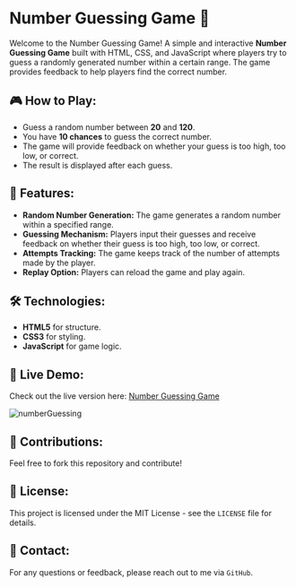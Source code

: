 # Number Guessing Game 🎯

Welcome to the Number Guessing Game! A simple and interactive **Number Guessing Game** built with HTML, CSS, and JavaScript where players try to guess a randomly generated number within a certain range. The game provides feedback to help players find the correct number.

## 🎮 How to Play:
- Guess a random number between **20** and **120**.
- You have **10 chances** to guess the correct number.
- The game will provide feedback on whether your guess is too high, too low, or correct.
- The result is displayed after each guess.

## 🚀 Features:
- **Random Number Generation:** The game generates a random number within a specified range.
- **Guessing Mechanism:** Players input their guesses and receive feedback on whether their guess is too high, too low, or correct.
- **Attempts Tracking:** The game keeps track of the number of attempts made by the player.
- **Replay Option:** Players can reload the game and play again.

## 🛠 Technologies:
- **HTML5** for structure.
- **CSS3** for styling.
- **JavaScript** for game logic.

## 📲 Live Demo:
Check out the live version here: [Number Guessing Game](https://bebijayeeni.github.io/number-guessing-game/)

![numberGuessing](https://github.com/user-attachments/assets/e59a8de0-61a1-4cfc-9ef2-f25658b0c08e)

## 🤝 Contributions:
Feel free to fork this repository and contribute!

## 🪪 License:
This project is licensed under the MIT License - see the `LICENSE` file for details.

## 🔭 Contact:
For any questions or feedback, please reach out to me via `GitHub`.
